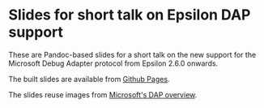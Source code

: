 # Slides for short talk on Epsilon DAP support

These are Pandoc-based slides for a short talk on the new support for the Microsoft Debug Adapter protocol from Epsilon 2.6.0 onwards.

The built slides are available from [Github Pages](https://agarciadom.github.io/epsilon-dap-slides/).

The slides reuse images from [Microsoft's DAP overview](https://microsoft.github.io/debug-adapter-protocol/overview).
